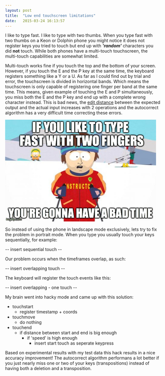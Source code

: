 ```yaml
---
layout: post
title:  "Low end touchscreen limitations"
date:   2015-03-24 16:13:57
---
```


I like to type fast. I like to type with two thumbs. When you type fast with two thumbs on a Keon or Dolphin phone you might notice it does not register keys you tried to touch but end up with ***'random'*** characters you did **not** touch. While both phones have a multi-touch touchscreen, the multi-touch capabilities are somewhat limited.

Multi-touch works fine if you touch the top and the bottom of your screen. However, if you touch the E and the P key at the same time, the keyboard registers something like a Y or a U. As far as I could find out by trial and error, the touchscreen is divided in horizontal bands. Which means the touchscreen is only capable of registering one finger per band at the same time. This means, given example of touching the E and P simultaneously, you miss both the E and the P key and end up with a complete wrong character instead. This is bad news, the [edit distance][editdistance] between the expected output and the actual input increases with 2 operations and the autocorrect algorithm has a very difficult time correcting these errors. 

![Y U NO type slow](/assets/badtime.jpg)

So instead of using the phone in landscape mode exclusively, lets try to fix the problem in portrait mode.
When you type you usually touch your keys sequentially, for example:

-- insert sequential touch --

Our problem occurs when the timeframes overlap, as such:

-- insert overlapping touch --

The keyboard will register the touch events like this:

-- insert overlapping - one touch --

My brain went into hacky mode and came up with this solution:

* touchstart 
	* register timestamp + coords
* touchmove 
	* do nothing
* touchend 
	* if distance between start and end is big enough
		* if 'speed' is high enough
			* insert start touch as seperate keypress

Based on experimental results with my test data this hack results in a nice accuracy improvement!
The autocorrect algorithm performans a lot better if you just nearly miss one or two of your keys (transpositions) instead of having both a deletion and a transposition.

[editdistance]: http://en.wikipedia.org/wiki/Edit_distance